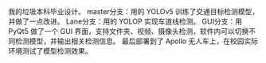 我的垃圾本科毕业设计。
master分支：用的 YOLOv5 训练了交通目标检测模型，并做了一点改进。
Lane分支：用的 YOLOP 实现车道线检测。
GUI分支：用 PyQt5 做了一个 GUI 界面，支持文件夹、视频、摄像头检测，软件内可以切换不同检测模型，并输出相关检测信息。
最后部署到了 Apollo 无人车上，在校园实际环境测试了模型检测效果。
